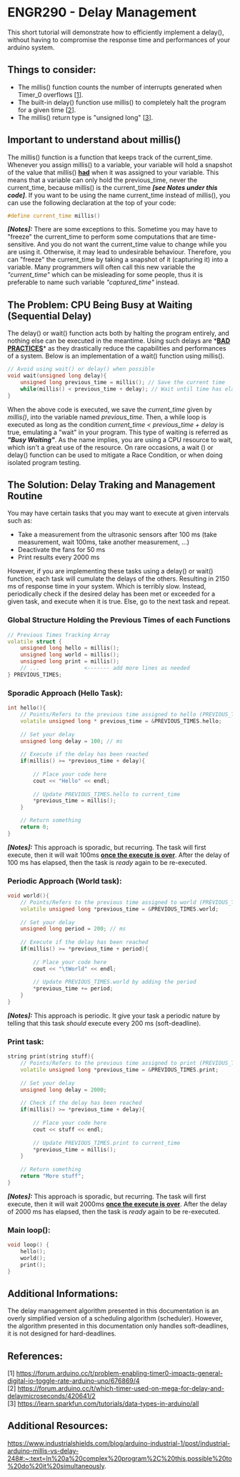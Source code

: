 # ENGR290 - Delay Management
This short tutorial will demonstrate how to efficiently implement a delay(), without having to compromise the response time and performances of your arduino system. 

## Things to consider:  
- The millis() function counts the number of interrupts generated when Timer_0 overflows [[1]].  
- The built-in delay() function use millis() to completely halt the program for a given time [[2]].  
- The millis() return type is "unsigned long" [[3]].

[1]: https://forum.arduino.cc/t/problem-enabling-timer0-impacts-general-digital-io-toggle-rate-arduino-uno/676869/4  
[2]: https://forum.arduino.cc/t/which-timer-used-on-mega-for-delay-and-delaymicroseconds/420641/2
[3]: https://learn.sparkfun.com/tutorials/data-types-in-arduino/all  

## Important to understand about millis()
The millis() function is a function that keeps track of the current_time. Whenever you assign millis() to a variable, your variable will hold a snapshot of the value that millis() **<ins>had</ins>** when it was assigned to your variable. This means that a variable can only hold the previous_time, never the current_time, because millis() is the current_time ***[see Notes under this code]***. If you want to be using the name current_time instead of millis(), you can use the following declaration at the top of your code:

```C++
#define current_time millis()
```
***[Notes]:*** There are some exceptions to this. Sometime you may have to "freeze" the current_time to perform some computations that are time-sensitive. And you do not want the current_time value to change while you are using it. Otherwise, it may lead to undesirable behaviour. Therefore, you can "freeze" the current_time by taking a snapshot of it (capturing it) into a variable. Many programmers will often call this new variable the *"current_time"* which can be misleading for some people, thus it is preferable to name such variable *"captured_time"* instead.

## The Problem: CPU Being Busy at Waiting (Sequential Delay)
The delay() or wait() function acts both by halting the program entirely, and nothing else can be executed in the meantime. Using such delays are \*<ins>**BAD PRACTICES**</ins>\* as they drastically reduce the capabilities and performances of a system. Below is an implementation of a wait() function using millis().  
  
```C++
// Avoid using wait() or delay() when possible
void wait(unsigned long delay){
    unsigned long previous_time = millis(); // Save the current time
    while(millis() < previous_time + delay); // Wait until time has elapsed
}
```
  
When the above code is executed, we save the *current_time* given by *millis()*, into the variable named *previous_time*. Then, a while loop is executed as long as the condition *current_time < previous_time + delay* is true, emulating a "wait" in your program. This type of waiting is referred as ***"Busy Waiting"***. As the name implies, you are using a CPU resource to wait, which isn't a great use of the resource. On rare occasions, a wait () or delay() function can be used to mitigate a Race Condition, or when doing isolated program testing.

## The Solution: Delay Traking and Management Routine

You may have certain tasks that you may want to execute at given intervals such as:
- Take a measurement from the ultrasonic sensors after 100 ms (take measurement, wait 100ms, take another measurement, ...)
- Deactivate the fans for 50 ms
- Print results every 2000 ms

However, if you are implementing these tasks using a delay() or wait() function, each task will cumulate the delays of the others. Resulting in 2150 ms of response time in your system. Which is terribly slow. Instead, periodically check if the desired delay has been met or exceeded for a given task, and execute when it is true. Else, go to the next task and repeat.

### Global Structure Holding the Previous Times of each Functions
```C++
// Previous Times Tracking Array
volatile struct {
    unsigned long hello = millis();
    unsigned long world = millis();
    unsigned long print = millis();
    // ...              <------- add more lines as needed
} PREVIOUS_TIMES;
```
  
### Sporadic Approach (Hello Task):  
```C++
int hello(){
    // Points/Refers to the previous time assigned to hello (PREVIOUS_TIMES.hello)
    volatile unsigned long * previous_time = &PREVIOUS_TIMES.hello;
    
    // Set your delay
    unsigned long delay = 100; // ms
    
    // Execute if the delay has been reached
    if(millis() >= *previous_time + delay){
        
        // Place your code here
        cout << "Hello" << endl;
        
        // Update PREVIOUS_TIMES.hello to current_time
        *previous_time = millis();
    }

    // Return something
    return 0;
}
```
***[Notes]:*** This approach is sporadic, but recurring. The task will first execute, then it will wait 100ms **<ins>once the execute is over</ins>**. After the delay of 100 ms has elapsed, then the task is *ready* again to be re-executed.
  
### Periodic Approach (World task):  
```C++
void world(){
    // Points/Refers to the previous time assigned to world (PREVIOUS_TIMES.world)
    volatile unsigned long *previous_time = &PREVIOUS_TIMES.world;
    
    // Set your delay
    unsigned long period = 200; // ms
    
    // Execute if the delay has been reached
    if(millis() >= *previous_time + period){
        
        // Place your code here
        cout << "\tWorld" << endl;
        
        // Update PREVIOUS_TIMES.world by adding the period
        *previous_time += period;
    }
}
```
***[Notes]:*** This approach is periodic. It give your task a periodic nature by telling that this task *should* execute every 200 ms (soft-deadline).
  
### Print task:  
```C++
string print(string stuff){
    // Points/Refers to the previous time assigned to print (PREVIOUS_TIMES.print)
    volatile unsigned long *previous_time = &PREVIOUS_TIMES.print;
    
    // Set your delay
    unsigned long delay = 2000;
    
    // Check if the delay has been reached
    if(millis() >= *previous_time + delay){
        
        // Place your code here
        cout << stuff << endl;
        
        // Update PREVIOUS_TIMES.print to current_time
        *previous_time = millis();
    }
    
    // Return something
    return "More stuff";
}
```
***[Notes]:*** This approach is sporadic, but recurring. The task will first execute, then it will wait 2000ms **<ins>once the execute is over</ins>**. After the delay of 2000 ms has elapsed, then the task is *ready* again to be re-executed.

### Main loop():
```C++
void loop() {
    hello();
    world();
    print();
}
``` 

## Additional Informations:
The delay management algorithm presented in this documentation is an overly simplified version of a scheduling algorithm (scheduler). However, the algorithm presented in this documentation only handles soft-deadlines, it is not designed for hard-deadlines.

## References:  
[1\] https://forum.arduino.cc/t/problem-enabling-timer0-impacts-general-digital-io-toggle-rate-arduino-uno/676869/4  
[2\] https://forum.arduino.cc/t/which-timer-used-on-mega-for-delay-and-delaymicroseconds/420641/2  
[3\] https://learn.sparkfun.com/tutorials/data-types-in-arduino/all  
  
## Additional Resources:
https://www.industrialshields.com/blog/arduino-industrial-1/post/industrial-arduino-millis-vs-delay-248#:~:text=In%20a%20complex%20program%2C%20this,possible%20to%20do%20it%20simultaneously.
